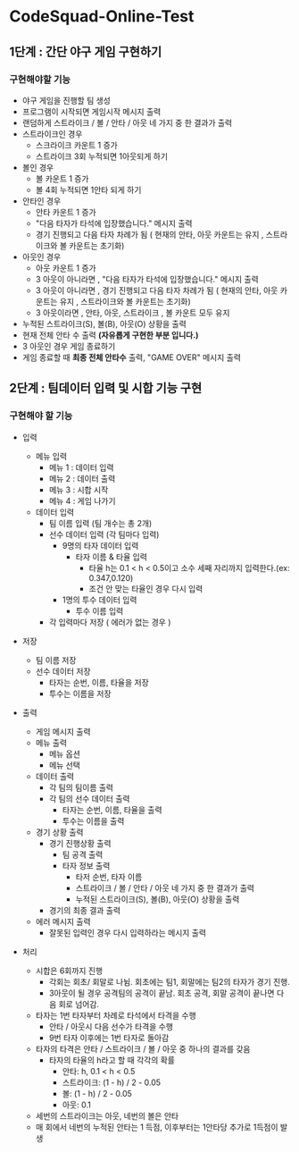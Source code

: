 # CodeSquad-Online-Test

## 1단계 : 간단 야구 게임 구현하기

### 구현해야할 기능 

  * 야구 게임을 진행할 팀 생성  
  * 프로그램이 시작되면 게임시작 메시지 출력
  * 랜덤하게 스트라이크 / 볼 / 안타 / 아웃 네 가지 중 한 결과가 출력
  * 스트라이크인 경우 
    * 스크라이크 카운트 1 증가
    * 스트라이크 3회 누적되면 1아웃되게 하기
  * 볼인 경우
    * 볼 카운트 1 증가
    * 볼 4회 누적되면 1안타 되게 하기 
  * 안타인 경우
    * 안타 카운트 1 증가
    * "다음 타자가 타석에 입장했습니다." 메시지 출력
    * 경기 진행되고 다음 타자 차례가 됨 ( 현재의 안타, 아웃 카운트는 유지 , 스트라이크와 볼 카운트는 초기화)
  * 아웃인 경우 
    * 아웃 카운트 1 증가
    * 3 아웃이 아니라면 , "다음 타자가 타석에 입장했습니다." 메시지 출력
    * 3 아웃이 아니라면 , 경기 진행되고 다음 타자 차례가 됨 ( 현재의 안타, 아웃 카운트는 유지 , 스트라이크와 볼 카운트는 초기화)
    * 3 아웃이라면 , 안타, 아웃, 스트라이크 , 볼 카운트 모두 유지 
  * 누적된 스트라이크(S), 볼(B), 아웃(O) 상황을 출력
  * 현재 전체 안타 수 출력 **(자유롭게 구현한 부분 입니다.)** 
  * 3 아웃인 경우 게임 종료하기 
  * 게임 종료할 때 **최종 전체 안타수** 출력, "GAME OVER" 메시지 출력 

## 2단계 : 팀데이터 입력 및 시합 기능 구현

### 구현해야 할 기능 

* 입력 
  * 메뉴 입력 
    * 메뉴 1 : 데이터 입력
    * 메뉴 2 : 데이터 출력
    * 메뉴 3 : 시합 시작
    * 메뉴 4 : 게임 나가기
  * 데이터 입력    
    * 팀 이름 입력 (팀 개수는 총 2개) 
    * 선수 데이터 입력 (각 팀마다 입력)
      * 9명의 타자 데이터 입력  
         * 타자 이름 & 타율 입력 
           * 타율 h는 0.1 < h < 0.5이고 소수 세째 자리까지 입력한다.(ex: 0.347,0.120)
           * 조건 안 맞는 타율인 경우 다시 입력
      * 1명의 투수 데이터 입력
        * 투수 이름 입력     
    * 각 입력마다 저장 ( 에러가 없는 경우 )

* 저장 
  * 팀 이름 저장 
  * 선수 데이터 저장 
    * 타자는 순번, 이름, 타율을 저장
    * 투수는 이름을 저장     

* 출력
  * 게임 메시지 출력 
  * 메뉴 출력
    * 메뉴 옵션 
    * 메뉴 선택
  * 데이터 출력 
    * 각 팀의 팀이름 출력
    * 각 팀의 선수 데이터 출력
      * 타자는 순번, 이름, 타율을 출력
      * 투수는 이름을 출력
  * 경기 상황 출력 
    * 경기 진행상황 출력
      * 팀 공격 출력
      * 타자 정보 출력  
        * 타저 순번, 타자 이름 
        * 스트라이크 / 볼 / 안타 / 아웃 네 가지 중 한 결과가 출력
        * 누적된 스트라이크(S), 볼(B), 아웃(O) 상황을 출력
    * 경기의 최종 결과 출력 
  * 에러 메시지 출력 
    * 잘못된 입력인 경우 다시 입력하라는 메시지 출력 

* 처리 
  * 시합은 6회까지 진행
    * 각회는 회초/ 회말로 나뉨. 회초에는 팀1, 회말에는 팀2의 타자가 경기 진행.
    * 3아웃이 될 경우 공격팀의 공격이 끝남. 회초 공격, 회말 공격이 끝나면 다음 회로 넘어감.
  * 타자는 1번 타자부터 차례로 타석에서 타격을 수행
    * 안타 / 아웃시 다음 선수가 타격을 수행
    * 9번 타자 이후에는 1번 타자로 돌아감
  * 타자의 타격은 안타 / 스트라이크 / 볼 / 아웃 중 하나의 결과를 갖음
    * 타자의 타율의 h라고 할 때 각각의 확률 
      * 안타: h, 0.1 < h < 0.5
      * 스트라이크: (1 - h) / 2 - 0.05
      * 볼: (1 - h) / 2 - 0.05
      * 아웃: 0.1
  * 세번의 스트라이크는 아웃, 네번의 볼은 안타
  * 매 회에서 네번의 누적된 안타는 1 득점, 이후부터는 1안타당 추가로 1득점이 발생
